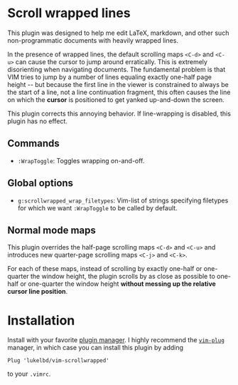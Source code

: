 # Scroll wrapped lines
This plugin was designed to help me
edit LaTeX, markdown, and other such non-programmatic
documents with heavily wrapped lines.

In the presence of wrapped lines, the default scrolling maps `<C-d>` and
`<C-u>` can cause
the cursor to jump around erratically. This is extremely disorienting
when navigating documents.
The fundamental problem is that VIM tries to
jump by a number of lines equaling exactly one-half page height
-- but because the first line in the viewer
is constrained to always be the start of a line, not a line continuation
fragment, this often causes the line on which the **cursor** is positioned
to get yanked up-and-down the screen.

This plugin corrects this annoying behavior. If line-wrapping is disabled, this
plugin has no effect.

## Commands
* `:WrapToggle`: Toggles wrapping on-and-off.

## Global options
* `g:scrollwrapped_wrap_filetypes`: Vim-list of strings specifying
  filetypes for which we want `:WrapToggle` to be called by default.

## Normal mode maps
This plugin overrides the half-page scrolling maps `<C-d>` and `<C-u>` and
introduces new quarter-page scrolling maps `<C-j>` and `<C-k>`.

For each of these maps, instead of scrolling by exactly
one-half or one-quarter the window height, the plugin scrolls
by as close as possible to one-half or one-quarter
the window height **without messing up the relative cursor line position**.

# Installation
Install with your favorite [plugin manager](https://vi.stackexchange.com/questions/388/what-is-the-difference-between-the-vim-plugin-managers).
I highly recommend the [`vim-plug`](https://github.com/junegunn/vim-plug) manager,
in which case you can install this plugin by adding
```
Plug 'lukelbd/vim-scrollwrapped'
```
to your `.vimrc`.


